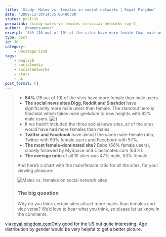 ```yaml
---
title: 'Study: Males vs. females in social networks | Royal Pingdom'
date: '2009-11-30T14:35:00+00:00'
status: publish
permalink: /study-males-vs-females-in-social-networks-roy-4
author: '@ramonsuarez'
excerpt: '84% (16 out of 19) of the sites have more female than male users. The social news sites Digg, Reddit and Slashdot have significantly more male users than female. The standout here is Slashdot which takes male geekdom to new heights with 82% male u...'
type: post
id: 30
category:
    - Uncategorized
tags:
    - english
    - socialmedia
    - socialnetworks
    - stats
    - uk
post_format: []
---
```

> - **84%** (16 out of 19) of the sites have more female than male users.
> - **The social news sites Digg, Reddit and Slashdot** have significantly more male users than female. The standout here is Slashdot which takes male geekdom to new heights with 82% male users. ![:)](http://royal.pingdom.com/wp-includes/images/smilies/icon_smile.gif)
> - If we hadn’t included the three social news sites, all of the sites would have had more females than males.
> - **Twitter and Facebook** have almost the same male-female ratio; Twitter with 59% female users and Facebook with 57%.
> - **The most female-dominated site?** Bebo (66% female users), closely followed by MySpace and Classmates.com (64%).
> - **The average ratio** of all 19 sites was 47% male, 53% female.
> 
> And here’s a chart with the male/female ratio for all the sites, for your viewing pleasure:
> 
> ![](http://farm3.static.flickr.com/2565/4138193854_289d814ae6_o.png "Males vs. females on social network sites")
> 
> ### The big question
> 
> Why do you think certain sites attract more males than females and vice versa? We’d love to hear what you think, so please let us know in the comments.

via [royal.pingdom.com](http://royal.pingdom.com/2009/11/27/study-males-vs-females-in-social-networks/)</div>Only good for the US but quite interesting. Age distribution by gender would be very helpful to get a better picture.

</div>